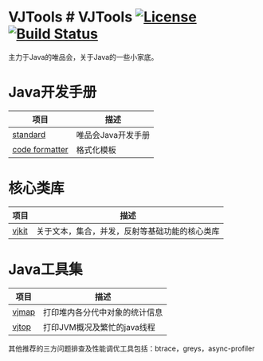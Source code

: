# VJTools # VJTools [![License](https://img.shields.io/badge/license-Apache--2.0-blue.svg)](http://www.apache.org/licenses/LICENSE-2.0) [![Build Status](https://travis-ci.org/vipshop/vjtools.svg?branch=master)](https://travis-ci.org/vipshop/vjtools)

主力于Java的唯品会，关于Java的一些小家底。


# Java开发手册

| 项目 | 描述 |
| -------- | -------- |
| [standard](/standard) | 唯品会Java开发手册|
| [code formatter](/standard/formatter) | 格式化模板 |


# 核心类库

| 项目 | 描述 |
| -------- | -------- |
| [vjkit](/vjkit)  | 关于文本，集合，并发，反射等基础功能的核心类库 |


# Java工具集


| 项目 | 描述 |
| -------- | -------- |
| [vjmap](/vjmap)  | 打印堆内各分代中对象的统计信息 |
| [vjtop](/vjtop)  | 打印JVM概况及繁忙的java线程 |


其他推荐的三方问题排查及性能调优工具包括：btrace，greys，async-profiler
